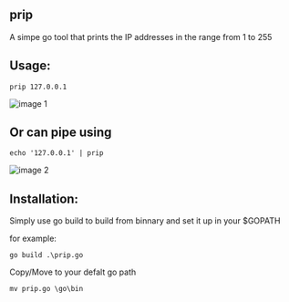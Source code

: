 ## prip
A simpe go tool that prints the IP addresses in the range from 1 to 255

## Usage:

```
prip 127.0.0.1
```
![image 1](https://github.com/computerauditor/prip/assets/117805200/28b34952-05bc-41fb-b2b2-b0646107f274)

## Or can pipe using

```
echo '127.0.0.1' | prip  
```
![image 2](https://github.com/computerauditor/prip/assets/117805200/7cf54123-d65b-4592-aebd-263359515276)

## Installation:

Simply use go build to build from binnary and set it up in your $GOPATH 

for example:

```
go build .\prip.go
```
Copy/Move to your defalt go path

```
mv prip.go \go\bin
```
